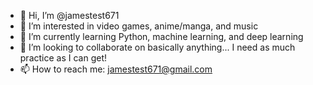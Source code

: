 - 👋 Hi, I’m @jamestest671
- 👀 I’m interested in video games, anime/manga, and music
- 🌱 I’m currently learning Python, machine learning, and deep learning
- 💞️ I’m looking to collaborate on basically anything... I need as much practice as I can get!
- 📫 How to reach me: jamestest671@gmail.com

<!---
jamestest671/jamestest671 is a ✨ special ✨ repository because its `README.md` (this file) appears on your GitHub profile.
You can click the Preview link to take a look at your changes.
--->
